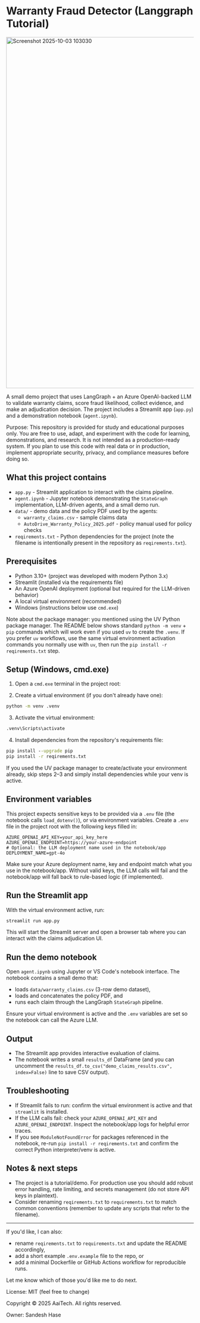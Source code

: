 # Warranty Fraud Detector (Langgraph Tutorial)

<img width="1910" height="942" alt="Screenshot 2025-10-03 103030" src="https://github.com/user-attachments/assets/876111df-6741-43b3-b4af-d0cdeaba4558" />


A small demo project that uses LangGraph + an Azure OpenAI-backed LLM to validate warranty claims, score fraud likelihood, collect evidence, and make an adjudication decision. The project includes a Streamlit app (`app.py`) and a demonstration notebook (`agent.ipynb`).

Purpose: This repository is provided for study and educational purposes only. You are free to use, adapt, and experiment with the code for learning, demonstrations, and research. It is not intended as a production-ready system. If you plan to use this code with real data or in production, implement appropriate security, privacy, and compliance measures before doing so.

## What this project contains

- `app.py` - Streamlit application to interact with the claims pipeline.
- `agent.ipynb` - Jupyter notebook demonstrating the `StateGraph` implementation, LLM-driven agents, and a small demo run.
- `data/` - demo data and the policy PDF used by the agents:
  - `warranty_claims.csv` - sample claims data
  - `AutoDrive_Warranty_Policy_2025.pdf` - policy manual used for policy checks
- `reqirements.txt` - Python dependencies for the project (note the filename is intentionally present in the repository as `reqirements.txt`).

## Prerequisites

- Python 3.10+ (project was developed with modern Python 3.x)
- Streamlit (installed via the requirements file)
- An Azure OpenAI deployment (optional but required for the LLM-driven behavior)
- A local virtual environment (recommended)
- Windows (instructions below use `cmd.exe`)

Note about the package manager: you mentioned using the UV Python package manager. The README below shows standard `python -m venv` + `pip` commands which will work even if you used `uv` to create the `.venv`. If you prefer `uv` workflows, use the same virtual environment activation commands you normally use with `uv`, then run the `pip install -r reqirements.txt` step.

## Setup (Windows, cmd.exe)

1. Open a `cmd.exe` terminal in the project root:

2. Create a virtual environment (if you don't already have one):

```cmd
python -m venv .venv
```

3. Activate the virtual environment:

```cmd
.venv\Scripts\activate
```

4. Install dependencies from the repository's requirements file:

```cmd
pip install --upgrade pip
pip install -r reqirements.txt
```

If you used the UV package manager to create/activate your environment already, skip steps 2–3 and simply install dependencies while your venv is active.

## Environment variables

This project expects sensitive keys to be provided via a `.env` file (the notebook calls `load_dotenv()`), or via environment variables. Create a `.env` file in the project root with the following keys filled in:

```
AZURE_OPENAI_API_KEY=your_api_key_here
AZURE_OPENAI_ENDPOINT=https://your-azure-endpoint
# Optional: the LLM deployment name used in the notebook/app
DEPLOYMENT_NAME=gpt-4o
```

Make sure your Azure deployment name, key and endpoint match what you use in the notebook/app. Without valid keys, the LLM calls will fail and the notebook/app will fall back to rule-based logic (if implemented).

## Run the Streamlit app

With the virtual environment active, run:

```cmd
streamlit run app.py
```

This will start the Streamlit server and open a browser tab where you can interact with the claims adjudication UI.

## Run the demo notebook

Open `agent.ipynb` using Jupyter or VS Code's notebook interface. The notebook contains a small demo that:

- loads `data/warranty_claims.csv` (3-row demo dataset),
- loads and concatenates the policy PDF, and
- runs each claim through the LangGraph `StateGraph` pipeline.

Ensure your virtual environment is active and the `.env` variables are set so the notebook can call the Azure LLM.

## Output

- The Streamlit app provides interactive evaluation of claims.
- The notebook writes a small `results_df` DataFrame (and you can uncomment the `results_df.to_csv("demo_claims_results.csv", index=False)` line to save CSV output).

## Troubleshooting

- If Streamlit fails to run: confirm the virtual environment is active and that `streamlit` is installed.
- If the LLM calls fail: check your `AZURE_OPENAI_API_KEY` and `AZURE_OPENAI_ENDPOINT`. Inspect the notebook/app logs for helpful error traces.
- If you see `ModuleNotFoundError` for packages referenced in the notebook, re-run `pip install -r reqirements.txt` and confirm the correct Python interpreter/venv is active.

## Notes & next steps

- The project is a tutorial/demo. For production use you should add robust error handling, rate limiting, and secrets management (do not store API keys in plaintext).
- Consider renaming `reqirements.txt` to `requirements.txt` to match common conventions (remember to update any scripts that refer to the filename).

---

If you'd like, I can also:

- rename `reqirements.txt` to `requirements.txt` and update the README accordingly,
- add a short example `.env.example` file to the repo, or
- add a minimal Dockerfile or GitHub Actions workflow for reproducible runs.

Let me know which of those you'd like me to do next.

License: MIT (feel free to change)

Copyright © 2025 AaiTech. All rights reserved.

Owner: Sandesh Hase
